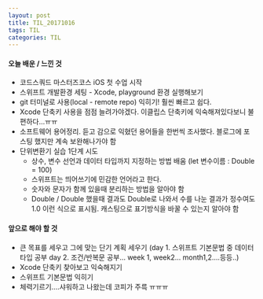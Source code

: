 ```yaml
---
layout: post
title: TIL_20171016
tags: TIL
categories: TIL 
---
```






#### 오늘 배운 / 느낀 것

- 코드스쿼드 마스터즈코스 iOS 첫 수업 시작
- 스위프트 개발환경 세팅 - Xcode, playground 환경 실행해보기
- git 터미널로 사용(local - remote repo) 익히기! 훨씬 빠르고 쉽다. 
- Xcode 단축키 사용을 점점 늘려가야겠다. 이클립스 단축키에 익숙해져있다보니 불편하다…ㅠㅠ
- 소프트웨어 용어정리. 듣고 감으로 익혔던 용어들을 한번씩 조사했다. 블로그에 포스팅 했지만 계속 보완해나가야 함
- 단위변환기 실습 1단계 시도
  - 상수, 변수 선언과 데이터 타입까지 지정하는 방법 배움 (let 변수이름 : Double = 100)
  - 스위프트는 띄어쓰기에 민감한 언어라고 한다. 
  - 숫자와 문자가 함께 있을때 분리하는 방법을 알아야 함
  - Double / Double 했을때 결과도 Double로 나와서 수를 나눈 결과가 정수여도 1.0 이런 식으로 표시됨. 캐스팅으로 표기방식을 바꿀 수 있는지 알아야 함



#### 앞으로 해야 할 것

- 큰 목표를 세우고 그에 맞는 단기 계획 세우기 (day 1. 스위프트 기본문법 중 데이터 타입 공부  day 2. 조건/반복문 공부… week 1, week2… month1,2….등등..)
- Xcode 단축키 찾아보고 익숙해지기
- 스위프트 기본문법 익히기
- 체력기르기….샤워하고 나왔는데 코피가 주륵 ㅠㅠㅠ